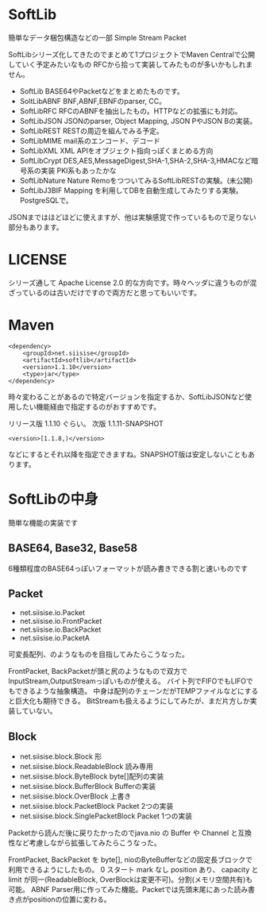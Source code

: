 # SoftLib
簡単なデータ梱包構造などの一部
Simple Stream Packet

SoftLibシリーズ化してきたのでまとめて1プロジェクトでMaven Centralで公開していく予定みたいなもの
RFCから拾って実装してみたものが多いかもしれません。

- SoftLib BASE64やPacketなどをまとめたものです。
- SoltLibABNF BNF,ABNF,EBNFのparser, CC。
- SoftLibRFC RFCのABNFを抽出したもの。HTTPなどの拡張にも対応。
- SoftLibJSON JSONのparser, Object Mapping, JSON PやJSON Bの実装。
- SoftLibREST RESTの周辺を組んでみる予定。
- SoftLibMIME mail系のエンコード、デコード
- SoftLibXML XML APIをオブジェクト指向っぽくまとめる方向
- SoftLibCrypt DES,AES,MessageDigest,SHA-1,SHA-2,SHA-3,HMACなど暗号系の実装 PKI系もあったかな
- SoftLibNature Nature RemoをつついてみるSoftLibRESTの実験。(未公開)
- SoftLibJ3BIF Mapping を利用してDBを自動生成してみたりする実験。PostgreSQLで。

JSONまではほどほどに使えますが、他は実験感覚で作っているもので足りない部分もあります。

# LICENSE

シリーズ通して Apache License 2.0 的な方向です。時々ヘッダに違うものが混ざっているのは古いだけですので両方だと思ってもいいです。

# Maven

~~~
<dependency>
    <groupId>net.siisise</groupId>
    <artifactId>softlib</artifactId>
    <version>1.1.10</version>
    <type>jar</type>
</dependency>
~~~
時々変わることがあるので特定バージョンを指定するか、SoftLibJSONなど使用したい機能経由で指定するのがおすすめです。

リリース版 1.1.10 ぐらい。
次版 1.1.11-SNAPSHOT

~~~
<version>[1.1.8,)</version>
~~~
などにするとそれ以降を指定できますね。SNAPSHOT版は安定しないこともあります。

# SoftLibの中身

簡単な機能の実装です

## BASE64, Base32, Base58

6種類程度のBASE64っぽいフォーマットが読み書きできる割と速いものです

## Packet

- net.siisise.io.Packet
- net.siisise.io.FrontPacket
- net.siisise.io.BackPacket
- net.siisise.io.PacketA

可変長配列、のようなものを目指してみたらこうなった。

FrontPacket, BackPacketが頭と尻のようなもので双方でInputStream,OutputStreamっぽいものが使える。
バイト列でFIFOでもLIFOでもできるような抽象構造。
中身は配列のチェーンだがTEMPファイルなどにすると巨大化も期待できる。
BitStreamも扱えるようにしてみたが、まだ片方しか実装していない。

## Block

- net.siisise.block.Block 形
- net.siisise.block.ReadableBlock 読み専用
- net.siisise.block.ByteBlock byte[]配列の実装
- net.siisise.block.BufferBlock Bufferの実装
- net.siisise.block.OverBlock 上書き
- net.siisise.block.PacketBlock Packet 2つの実装
- net.siisise.block.SinglePacketBlock Packet 1つの実装

Packetから読んだ後に戻りたかったのでjava.nio の Buffer や Channel と互換性など考慮しながら拡張してみたらこうなった。

FrontPacket, BackPacket を byte[], nioのByteBufferなどの固定長ブロックで利用できるようにしたもの。
0 スタート mark なし position あり、 capacity と limit が同一(ReadableBlock, OverBlockは変更不可)。分割(メモリ空間共有)も可能。
ABNF Parser用に作ってみた機能。Packetでは先頭末尾にあった読み書き点がpositionの位置に変わる。
